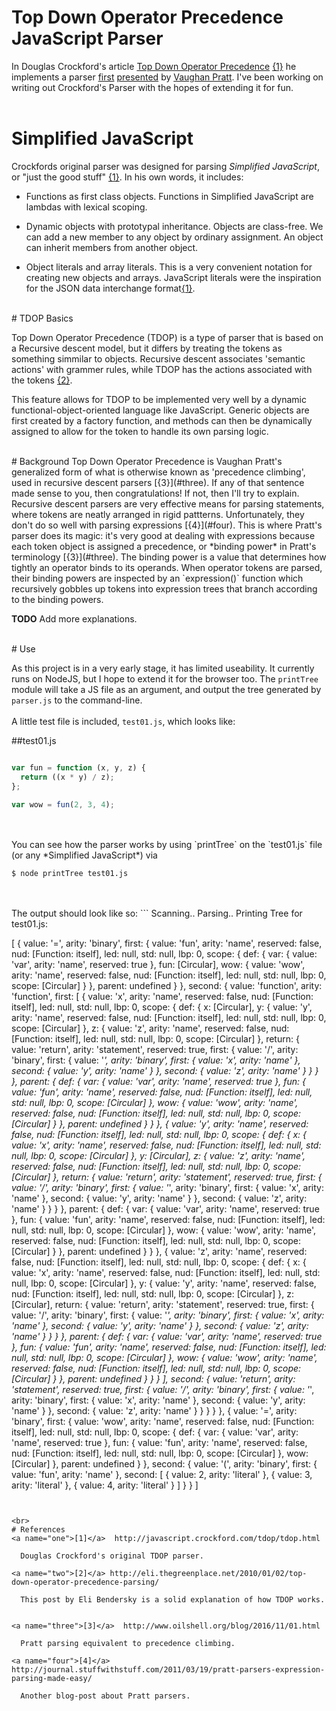 # Top Down Operator Precedence JavaScript Parser

  In Douglas Crockford's article [Top Down Operator Precedence](http://javascript.crockford.com/tdop/tdop.html) [{1}](#one)
he implements a parser 
[first](http://web.archive.org/web/20151223215421/http://hall.org.ua/halls/wizzard/pdf/Vaughan.Pratt.TDOP.pdf) 
[presented](https://tdop.github.io/)
by [Vaughan Pratt](https://en.wikipedia.org/wiki/Vaughan_Pratt). 
I've been working on writing out Crockford's Parser with the hopes of extending it for fun.  
<br>

# Simplified JavaScript
  Crockfords original parser was designed for parsing *Simplified JavaScript*, or "just the good stuff" [{1}](#one). In his own words, it includes:

* Functions as first class objects. Functions in Simplified JavaScript are lambdas with lexical scoping.

* Dynamic objects with prototypal inheritance. Objects are class-free. We can add a new member to any object by ordinary assignment. An object can inherit members from another object.

* Object literals and array literals. This is a very convenient notation for creating new objects and arrays. JavaScript literals were the inspiration for the JSON data interchange format[{1}](#one).

<br>
# TDOP Basics

  Top Down Operator Precedence (TDOP) is a type of
        parser that is based on a Recursive descent model,
        but it differs by treating the tokens as something
        simmilar to objects. Recursive descent associates
        'semantic actions' with grammer rules, while TDOP
        has the actions associated with the tokens [{2}](#two).

  This feature allows for TDOP to be implemented
        very well by a dynamic functional-object-oriented
        language like JavaScript. Generic objects are first
        created by a factory function, and methods can then
        be dynamically assigned to allow for the token to
        handle its own parsing logic.



<br>
# Background
Top Down Operator Precedence is Vaughan Pratt's generalized form of what is otherwise known as 'precedence climbing', used in recursive
descent parsers [{3}](#three). If any of that sentence made sense to you, then congratulations! If not, then I'll try to explain. 
Recursive descent parsers are very effective means for parsing statements, where tokens are neatly arranged in rigid pattterns. 
Unfortunately, they don't do so well with parsing expressions [{4}](#four). This is where Pratt's parser does its magic: it's very good 
at dealing with expressions because each token object is assigned a precedence, or *binding power* in Pratt's terminology [{3}](#three). 
The binding power is a value that determines how tightly an operator binds to its operands. When operator tokens are parsed, their 
binding powers are inspected by an `expression()` function which recursively gobbles up tokens into expression trees that branch 
according to the binding powers.  

**TODO** Add more explanations. 


<br>
# Use

  As this project is in a very early stage, it has limited useability. 
It currently runs on NodeJS, but I hope to extend it for the browser too. 
The `printTree` module will take a JS file as an argument, and output the tree 
generated by `parser.js` to the command-line. 
<br>
<br>
A little test file is included, `test01.js`, which looks like:

##test01.js
```javascript

var fun = function (x, y, z) {
  return ((x * y) / z);
};

var wow = fun(2, 3, 4);

```
<br>
<br>
You can see how the parser works by using `printTree` on the `test01.js` file (or any *Simplified JavaScript*) via

```
$ node printTree test01.js
```
<br>
<br>
The output should look like so:
```
Scanning..
Parsing..
Printing Tree for test01.js:

[ { value: '=',
    arity: 'binary',
    first: 
     { value: 'fun',
       arity: 'name',
       reserved: false,
       nud: [Function: itself],
       led: null,
       std: null,
       lbp: 0,
       scope: 
        { def: 
           { var: { value: 'var', arity: 'name', reserved: true },
             fun: [Circular],
             wow: 
              { value: 'wow',
                arity: 'name',
                reserved: false,
                nud: [Function: itself],
                led: null,
                std: null,
                lbp: 0,
                scope: [Circular] } },
          parent: undefined } },
    second: 
     { value: 'function',
       arity: 'function',
       first: 
        [ { value: 'x',
            arity: 'name',
            reserved: false,
            nud: [Function: itself],
            led: null,
            std: null,
            lbp: 0,
            scope: 
             { def: 
                { x: [Circular],
                  y: 
                   { value: 'y',
                     arity: 'name',
                     reserved: false,
                     nud: [Function: itself],
                     led: null,
                     std: null,
                     lbp: 0,
                     scope: [Circular] },
                  z: 
                   { value: 'z',
                     arity: 'name',
                     reserved: false,
                     nud: [Function: itself],
                     led: null,
                     std: null,
                     lbp: 0,
                     scope: [Circular] },
                  return: 
                   { value: 'return',
                     arity: 'statement',
                     reserved: true,
                     first: 
                      { value: '/',
                        arity: 'binary',
                        first: 
                         { value: '*',
                           arity: 'binary',
                           first: { value: 'x', arity: 'name' },
                           second: { value: 'y', arity: 'name' } },
                        second: { value: 'z', arity: 'name' } } } },
               parent: 
                { def: 
                   { var: { value: 'var', arity: 'name', reserved: true },
                     fun: 
                      { value: 'fun',
                        arity: 'name',
                        reserved: false,
                        nud: [Function: itself],
                        led: null,
                        std: null,
                        lbp: 0,
                        scope: [Circular] },
                     wow: 
                      { value: 'wow',
                        arity: 'name',
                        reserved: false,
                        nud: [Function: itself],
                        led: null,
                        std: null,
                        lbp: 0,
                        scope: [Circular] } },
                  parent: undefined } } },
          { value: 'y',
            arity: 'name',
            reserved: false,
            nud: [Function: itself],
            led: null,
            std: null,
            lbp: 0,
            scope: 
             { def: 
                { x: 
                   { value: 'x',
                     arity: 'name',
                     reserved: false,
                     nud: [Function: itself],
                     led: null,
                     std: null,
                     lbp: 0,
                     scope: [Circular] },
                  y: [Circular],
                  z: 
                   { value: 'z',
                     arity: 'name',
                     reserved: false,
                     nud: [Function: itself],
                     led: null,
                     std: null,
                     lbp: 0,
                     scope: [Circular] },
                  return: 
                   { value: 'return',
                     arity: 'statement',
                     reserved: true,
                     first: 
                      { value: '/',
                        arity: 'binary',
                        first: 
                         { value: '*',
                           arity: 'binary',
                           first: { value: 'x', arity: 'name' },
                           second: { value: 'y', arity: 'name' } },
                        second: { value: 'z', arity: 'name' } } } },
               parent: 
                { def: 
                   { var: { value: 'var', arity: 'name', reserved: true },
                     fun: 
                      { value: 'fun',
                        arity: 'name',
                        reserved: false,
                        nud: [Function: itself],
                        led: null,
                        std: null,
                        lbp: 0,
                        scope: [Circular] },
                     wow: 
                      { value: 'wow',
                        arity: 'name',
                        reserved: false,
                        nud: [Function: itself],
                        led: null,
                        std: null,
                        lbp: 0,
                        scope: [Circular] } },
                  parent: undefined } } },
          { value: 'z',
            arity: 'name',
            reserved: false,
            nud: [Function: itself],
            led: null,
            std: null,
            lbp: 0,
            scope: 
             { def: 
                { x: 
                   { value: 'x',
                     arity: 'name',
                     reserved: false,
                     nud: [Function: itself],
                     led: null,
                     std: null,
                     lbp: 0,
                     scope: [Circular] },
                  y: 
                   { value: 'y',
                     arity: 'name',
                     reserved: false,
                     nud: [Function: itself],
                     led: null,
                     std: null,
                     lbp: 0,
                     scope: [Circular] },
                  z: [Circular],
                  return: 
                   { value: 'return',
                     arity: 'statement',
                     reserved: true,
                     first: 
                      { value: '/',
                        arity: 'binary',
                        first: 
                         { value: '*',
                           arity: 'binary',
                           first: { value: 'x', arity: 'name' },
                           second: { value: 'y', arity: 'name' } },
                        second: { value: 'z', arity: 'name' } } } },
               parent: 
                { def: 
                   { var: { value: 'var', arity: 'name', reserved: true },
                     fun: 
                      { value: 'fun',
                        arity: 'name',
                        reserved: false,
                        nud: [Function: itself],
                        led: null,
                        std: null,
                        lbp: 0,
                        scope: [Circular] },
                     wow: 
                      { value: 'wow',
                        arity: 'name',
                        reserved: false,
                        nud: [Function: itself],
                        led: null,
                        std: null,
                        lbp: 0,
                        scope: [Circular] } },
                  parent: undefined } } } ],
       second: 
        { value: 'return',
          arity: 'statement',
          reserved: true,
          first: 
           { value: '/',
             arity: 'binary',
             first: 
              { value: '*',
                arity: 'binary',
                first: { value: 'x', arity: 'name' },
                second: { value: 'y', arity: 'name' } },
             second: { value: 'z', arity: 'name' } } } } },
  { value: '=',
    arity: 'binary',
    first: 
     { value: 'wow',
       arity: 'name',
       reserved: false,
       nud: [Function: itself],
       led: null,
       std: null,
       lbp: 0,
       scope: 
        { def: 
           { var: { value: 'var', arity: 'name', reserved: true },
             fun: 
              { value: 'fun',
                arity: 'name',
                reserved: false,
                nud: [Function: itself],
                led: null,
                std: null,
                lbp: 0,
                scope: [Circular] },
             wow: [Circular] },
          parent: undefined } },
    second: 
     { value: '(',
       arity: 'binary',
       first: { value: 'fun', arity: 'name' },
       second: 
        [ { value: 2, arity: 'literal' },
          { value: 3, arity: 'literal' },
          { value: 4, arity: 'literal' } ] } } ]


```


<br>
# References
<a name="one">[1]</a>  http://javascript.crockford.com/tdop/tdop.html

  Douglas Crockford's original TDOP parser. 

<a name="two">[2]</a> http://eli.thegreenplace.net/2010/01/02/top-down-operator-precedence-parsing/ 

  This post by Eli Bendersky is a solid explanation of how TDOP works.
  

<a name="three">[3]</a>  http://www.oilshell.org/blog/2016/11/01.html

  Pratt parsing equivalent to precedence climbing.

<a name="four">[4]</a>  http://journal.stuffwithstuff.com/2011/03/19/pratt-parsers-expression-parsing-made-easy/
  
  Another blog-post about Pratt parsers. 
